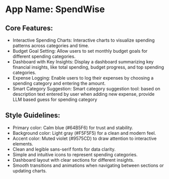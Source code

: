 # **App Name**: SpendWise

## Core Features:

- Interactive Spending Charts: Interactive charts to visualize spending patterns across categories and time.
- Budget Goal Setting: Allow users to set monthly budget goals for different spending categories.
- Dashboard with Key Insights: Display a dashboard summarizing key financial insights, like total spending, budget progress, and top spending categories.
- Expense Logging: Enable users to log their expenses by choosing a spending category and entering the amount.
- Smart Category Suggestion: Smart category suggestion tool: based on description text entered by user when adding new expense, provide LLM based guess for spending category

## Style Guidelines:

- Primary color: Calm blue (#64B5F6) for trust and stability.
- Background color: Light gray (#F5F5F5) for a clean and modern feel.
- Accent color: Muted violet (#9575CD) to draw attention to interactive elements.
- Clean and legible sans-serif fonts for data clarity.
- Simple and intuitive icons to represent spending categories.
- Dashboard layout with clear sections for different insights.
- Smooth transitions and animations when navigating between sections or updating charts.